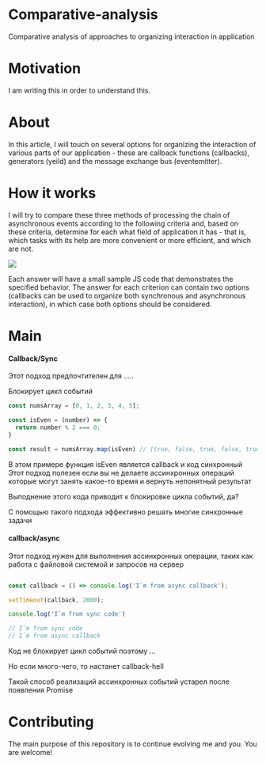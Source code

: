 # Comparative-analysis
Comparative analysis of approaches to organizing interaction in application

# Motivation
I am writing this in order to understand this.

# About
In this article, I will touch on several options for organizing the interaction of various parts of our application - these are callback functions (callbacks), generators (yeild) and the message exchange bus (eventemitter).

# How it works

I will try to compare these three methods of processing the chain of asynchronous events according to the following criteria and, based on these criteria, determine for each what field of application it has - that is, which tasks with its help are more convenient or more efficient, and which are not.

![](https://github.com/aleksandrtamrazov/Comparative-analysis/blob/master/img/mainTable.png)

Each answer will have a small sample JS code that demonstrates the specified behavior. The answer for each criterion can contain two options (callbacks can be used to organize both synchronous and asynchronous interaction), in which case both options should be considered.

# Main

#### Callback/Sync

Этот подход предпочтителен для .....

Блокирует цикл событий

```js
const numsArray = [0, 1, 2, 3, 4, 5];

const isEven = (number) => {
  return number % 2 === 0;
}

const result = numsArray.map(isEven) // [true, false, true, false, true, false]
```

В этом примере функция isEven является callback и код синхронный 
Этот подход полезен если вы не делаете ассинхронных операций которые могут занять какое-то время и вернуть непонятный результат

Выподнение этого кода приводит к блокировке цикла событий, да?

С помощью такого подхода эффективно решать многие синхронные задачи

#### callback/async

Этот подход нужен для выполнения ассинхронных операции, таких как работа с файловой системой и запросов на сервер

```js

const callback = () => console.log('I`m from async callback');

setTimeout(callback, 2000);

console.log('I`m from sync code')

// I`m from sync code
// I`m from async callback

```

Код не блокирует цикл событий поэтому ...

Но если много-чего, то настанет callback-hell

Такой способ реализаций ассинхронных событий устарел после появления Promise


# Contributing
The main purpose of this repository is to continue evolving me and you. You are welcome!

